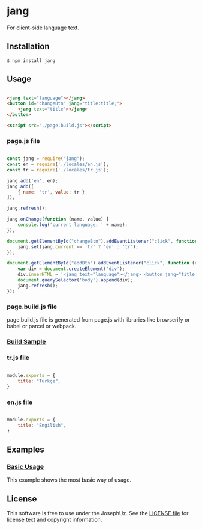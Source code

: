 jang
==================

For client-side language text.


## Installation

```shell
$ npm install jang
```

## Usage

```html

<jang text="language"></jang>
<button id="changeBtn" jang="title:title;">
    <jang text="title"></jang>
</button>

<script src="./page.build.js"></script>

```

### page.js file

```javascript

const jang = require("jang");
const en = require('./locales/en.js');
const tr = require('./locales/tr.js');

jang.add('en', en);
jang.add([
    { name: 'tr', value: tr }
]);

jang.refresh();

jang.onChange(function (name, value) {
    console.log('current language: ' + name);
});

document.getElementById("changeBtn").addEventListener("click", function (e) {
    jang.set(jang.current == 'tr' ? 'en' : 'tr');
});

document.getElementById("addBtn").addEventListener("click", function (e) {
    var div = document.createElement('div');
    div.innerHTML = '<jang text="language"></jang> <button jang="title:new.title;"> <jang text="new.title"></jang> </button>';
    document.querySelector('body').append(div);
    jang.refresh();
});

```

### page.build.js file

page.build.js file is generated from page.js with libraries like browserify or babel or parcel or webpack.

### [Build Sample][]

[Build Sample]: https://github.com/JosephUz/jang/tree/master/gulpfile.js


### tr.js file

```javascript

module.exports = {
    title: "Türkçe",
}

```

### en.js file

```javascript

module.exports = {
    title: "Engilish",
}

```

## Examples

### [Basic Usage][]

This example shows the most basic way of usage.

[Basic Usage]: https://github.com/JosephUz/jang/tree/master/examples/basic/index.html


License
-------

This software is free to use under the JosephUz. See the [LICENSE file][] for license text and copyright information.


[LICENSE file]: https://github.com/JosephUz/jang/blob/master/LICENSE